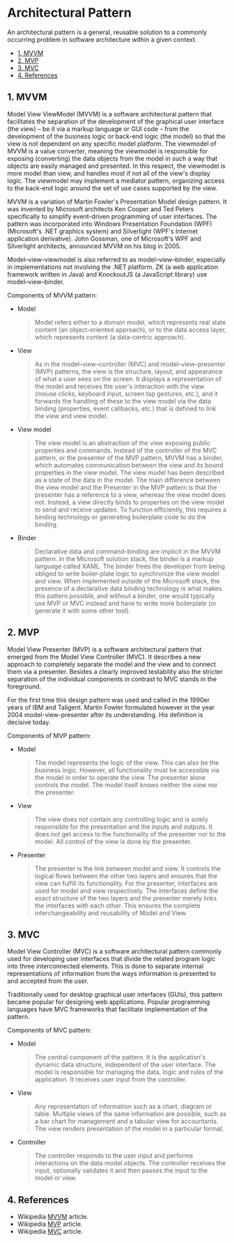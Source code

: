 # Architectural Pattern

An architectural pattern is a general, reusable solution to a commonly occurring problem in software architecture within a given context.

- [1. MVVM](#1-mvvm)
- [2. MVP](#2-mvp)
- [3. MVC](#3-mvc)
- [4. References](#4-references)

## 1. MVVM

Model View ViewModel (MVVM) is a software architectural pattern that facilitates the separation of the development of the graphical user interface (the view) – be it via a markup language or GUI code – from the development of the business logic or back-end logic (the model) so that the view is not dependent on any specific model platform. The viewmodel of MVVM is a value converter, meaning the viewmodel is responsible for exposing (converting) the data objects from the model in such a way that objects are easily managed and presented. In this respect, the viewmodel is more model than view, and handles most if not all of the view's display logic. The viewmodel may implement a mediator pattern, organizing access to the back-end logic around the set of use cases supported by the view.

MVVM is a variation of Martin Fowler's Presentation Model design pattern. It was invented by Microsoft architects Ken Cooper and Ted Peters specifically to simplify event-driven programming of user interfaces. The pattern was incorporated into Windows Presentation Foundation (WPF) (Microsoft's .NET graphics system) and Silverlight (WPF's Internet application derivative). John Gossman, one of Microsoft's WPF and Silverlight architects, announced MVVM on his blog in 2005.

Model–view–viewmodel is also referred to as model–view–binder, especially in implementations not involving the .NET platform. ZK (a web application framework written in Java) and KnockoutJS (a JavaScript library) use model–view–binder.

Components of MVVM pattern:

- Model
  > Model refers either to a domain model, which represents real state content (an object-oriented approach), or to the data access layer, which represents content (a data-centric approach).

- View
  > As in the model–view–controller (MVC) and model–view–presenter (MVP) patterns, the view is the structure, layout, and appearance of what a user sees on the screen. It displays a representation of the model and receives the user's interaction with the view (mouse clicks, keyboard input, screen tap gestures, etc.), and it forwards the handling of these to the view model via the data binding (properties, event callbacks, etc.) that is defined to link the view and view model.

- View model
  > The view model is an abstraction of the view exposing public properties and commands. Instead of the controller of the MVC pattern, or the presenter of the MVP pattern, MVVM has a binder, which automates communication between the view and its bound properties in the view model. The view model has been described as a state of the data in the model. The main difference between the view model and the Presenter in the MVP pattern is that the presenter has a reference to a view, whereas the view model does not. Instead, a view directly binds to properties on the view model to send and receive updates. To function efficiently, this requires a binding technology or generating boilerplate code to do the binding.

- Binder
  > Declarative data and command-binding are implicit in the MVVM pattern. In the Microsoft solution stack, the binder is a markup language called XAML. The binder frees the developer from being obliged to write boiler-plate logic to synchronize the view model and view. When implemented outside of the Microsoft stack, the presence of a declarative data binding technology is what makes this pattern possible, and without a binder, one would typically use MVP or MVC instead and have to write more boilerplate (or generate it with some other tool).

## 2. MVP

Model View Presenter (MVP) is a software architectural pattern that emerged from the Model View Controller (MVC). It describes a new approach to completely separate the model and the view and to connect them via a presenter. Besides a clearly improved testability also the stricter separation of the individual components in contrast to MVC stands in the foreground.

For the first time this design pattern was used and called in the 1990er years of IBM and Taligent. Martin Fowler formulated however in the year 2004 model-view-presenter after its understanding. His definition is decisive today.

Components of MVP pattern:

- Model
  > The model represents the logic of the view. This can also be the business logic. However, all functionality must be accessible via the model in order to operate the view. The presenter alone controls the model. The model itself knows neither the view nor the presenter.

- View
  > The view does not contain any controlling logic and is solely responsible for the presentation and the inputs and outputs. It does not get access to the functionality of the presenter nor to the model. All control of the view is done by the presenter.

- Presenter
  > The presenter is the link between model and view. It controls the logical flows between the other two layers and ensures that the view can fulfill its functionality. For the presenter, interfaces are used for model and view respectively. The interfaces define the exact structure of the two layers and the presenter merely links the interfaces with each other. This ensures the complete interchangeability and reusability of Model and View.

## 3. MVC

Model View Controller (MVC) is a software architectural pattern commonly used for developing user interfaces that divide the related program logic into three interconnected elements. This is done to separate internal representations of information from the ways information is presented to and accepted from the user.

Traditionally used for desktop graphical user interfaces (GUIs), this pattern became popular for designing web applications. Popular programming languages have MVC frameworks that facilitate implementation of the pattern.

Components of MVC pattern:

- Model
  > The central component of the pattern. It is the application's dynamic data structure, independent of the user interface. The model is responsible for managing the data, logic and rules of the application. It receives user input from the controller.

- View
  > Any representation of information such as a chart, diagram or table. Multiple views of the same information are possible, such as a bar chart for management and a tabular view for accountants. The view renders presentation of the model in a particular format.

- Controller
  > The controller responds to the user input and performs interactions on the data model objects. The controller receives the input, optionally validates it and then passes the input to the model or view.

## 4. References

- Wikipedia [MVVM](https://en.wikipedia.org/wiki/Model%E2%80%93view%E2%80%93viewmodel) article.
- Wikipedia [MVP](https://de.wikipedia.org/wiki/Model_View_Presenter) article.
- Wikipedia [MVC](https://en.wikipedia.org/wiki/Model-view-controller) article.
